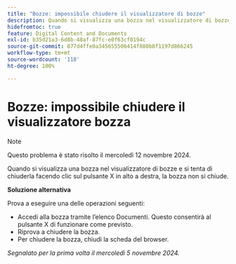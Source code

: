 ```yaml
---
title: "Bozze: impossibile chiudere il visualizzatore di bozze"
description: Quando si visualizza una bozza nel visualizzatore di bozze e si tenta di chiuderla facendo clic sul pulsante X in alto a destra, la bozza non si chiude. È disponibile una soluzione alternativa.
hidefromtoc: true
feature: Digital Content and Documents
exl-id: b35d21a3-6d8b-48af-87fc-e0f63cf0194c
source-git-commit: 877d4ffe0a345655506414f880b8f1197d866245
workflow-type: tm+mt
source-wordcount: '118'
ht-degree: 100%

---
```


# Bozze: impossibile chiudere il visualizzatore bozza

>[!NOTE]
>
>Questo problema è stato risolto il mercoledì 12 novembre 2024.

Quando si visualizza una bozza nel visualizzatore di bozze e si tenta di chiuderla facendo clic sul pulsante X in alto a destra, la bozza non si chiude.

**Soluzione alternativa**

Prova a eseguire una delle operazioni seguenti:

* Accedi alla bozza tramite l’elenco Documenti. Questo consentirà al pulsante X di funzionare come previsto.
* Riprova a chiudere la bozza.
* Per chiudere la bozza, chiudi la scheda del browser.

_Segnalato per la prima volta il mercoledì 5 novembre 2024._
